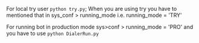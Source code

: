 For local try user `python try.py`; 
When you are using try you have to mentioned that in sys_conf > running_mode
i.e. 
running_mode = 'TRY'


For running bot in production mode sys>conf > running_mode = 'PRO'
and you have to use `python DialerRun.py`

